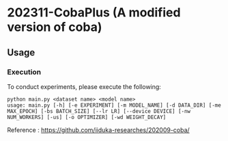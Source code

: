# 202311-CobaPlus (A modified version of coba)


## Usage

### Execution
To conduct experiments, please execute the following: 
```shell script
python main.py <dataset name> <model name>
usage: main.py [-h] [-e EXPERIMENT] [-m MODEL_NAME] [-d DATA_DIR] [-me MAX_EPOCH] [-bs BATCH_SIZE] [--lr LR] [--device DEVICE] [-nw NUM_WORKERS] [-us] [-o OPTIMIZER] [-wd WEIGHT_DECAY]

```

Reference : https://github.com/iiduka-researches/202009-coba/